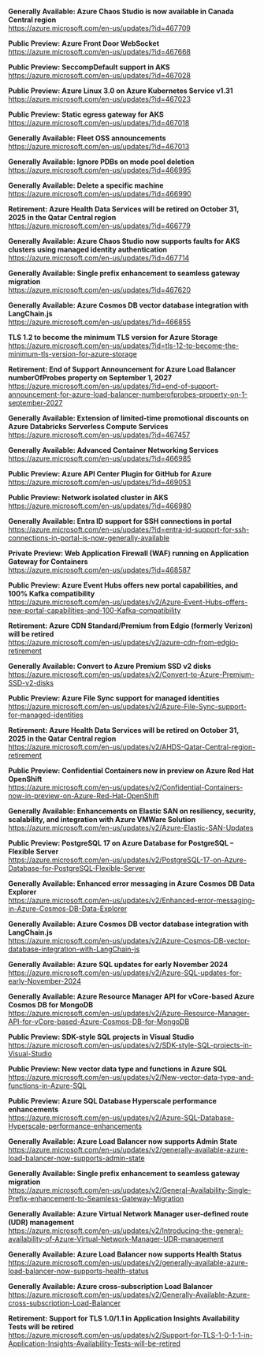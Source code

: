 **Generally Available: Azure Chaos Studio is now available in Canada Central region**  
https://azure.microsoft.com/en-us/updates/?id=467709

**Public Preview: Azure Front Door WebSocket**  
https://azure.microsoft.com/en-us/updates/?id=467668

**Public Preview: SeccompDefault support in AKS**  
https://azure.microsoft.com/en-us/updates/?id=467028

**Public Preview: Azure Linux 3.0 on Azure Kubernetes Service v1.31**  
https://azure.microsoft.com/en-us/updates/?id=467023

**Public Preview: Static egress gateway for AKS**  
https://azure.microsoft.com/en-us/updates/?id=467018

**Generally Available: Fleet OSS announcements**  
https://azure.microsoft.com/en-us/updates/?id=467013

**Generally Available: Ignore PDBs on mode pool deletion**  
https://azure.microsoft.com/en-us/updates/?id=466995

**Generally Available: Delete a specific machine**  
https://azure.microsoft.com/en-us/updates/?id=466990

**Retirement: Azure Health Data Services will be retired on October 31, 2025 in the Qatar Central region**  
https://azure.microsoft.com/en-us/updates/?id=466779

**Generally Available: Azure Chaos Studio now supports faults for AKS clusters using managed identity authentication**  
https://azure.microsoft.com/en-us/updates/?id=467714

**Generally Available: Single prefix enhancement to seamless gateway migration**  
https://azure.microsoft.com/en-us/updates/?id=467620

**Generally Available: Azure Cosmos DB vector database integration with LangChain.js**  
https://azure.microsoft.com/en-us/updates/?id=466855

**TLS 1.2 to become the minimum TLS version for Azure Storage**  
https://azure.microsoft.com/en-us/updates/?id=tls-12-to-become-the-minimum-tls-version-for-azure-storage

**Retirement: End of Support Announcement for Azure Load Balancer numberOfProbes property on September 1, 2027**  
https://azure.microsoft.com/en-us/updates/?id=end-of-support-announcement-for-azure-load-balancer-numberofprobes-property-on-1-september-2027

**Generally Available: Extension of limited-time promotional discounts on Azure Databricks Serverless Compute Services**  
https://azure.microsoft.com/en-us/updates/?id=467457

**Generally Available: Advanced Container Networking Services**  
https://azure.microsoft.com/en-us/updates/?id=466985

**Public Preview: Azure API Center Plugin for GitHub for Azure**  
https://azure.microsoft.com/en-us/updates/?id=469053

**Public Preview: Network isolated cluster in AKS**  
https://azure.microsoft.com/en-us/updates/?id=466980

**Generally Available: Entra ID support for SSH connections in portal**  
https://azure.microsoft.com/en-us/updates/?id=entra-id-support-for-ssh-connections-in-portal-is-now-generally-available

**Private Preview: Web Application Firewall (WAF) running on Application Gateway for Containers**  
https://azure.microsoft.com/en-us/updates/?id=468587

**Public Preview:  Azure Event Hubs offers new portal capabilities, and 100% Kafka compatibility**  
https://azure.microsoft.com/en-us/updates/v2/Azure-Event-Hubs-offers-new-portal-capabilities-and-100-Kafka-compatibility

**Retirement: Azure CDN Standard/Premium from Edgio (formerly Verizon) will be retired**  
https://azure.microsoft.com/en-us/updates/v2/azure-cdn-from-edgio-retirement

**Generally Available: Convert to Azure Premium SSD v2 disks**  
https://azure.microsoft.com/en-us/updates/v2/Convert-to-Azure-Premium-SSD-v2-disks

**Public Preview: Azure File Sync support for managed identities**  
https://azure.microsoft.com/en-us/updates/v2/Azure-File-Sync-support-for-managed-identities

**Retirement: Azure Health Data Services will be retired on October 31, 2025 in the Qatar Central region**  
https://azure.microsoft.com/en-us/updates/v2/AHDS-Qatar-Central-region-retirement

**Public Preview: Confidential Containers now in preview on Azure Red Hat OpenShift**  
https://azure.microsoft.com/en-us/updates/v2/Confidential-Containers-now-in-preview-on-Azure-Red-Hat-OpenShift

**Generally Available: Enhancements on Elastic SAN on resiliency, security, scalability, and integration with Azure VMWare Solution**  
https://azure.microsoft.com/en-us/updates/v2/Azure-Elastic-SAN-Updates

**Public Preview: PostgreSQL 17 on Azure Database for PostgreSQL – Flexible Server**  
https://azure.microsoft.com/en-us/updates/v2/PostgreSQL-17-on-Azure-Database-for-PostgreSQL-Flexible-Server

**Generally Available: Enhanced error messaging in Azure Cosmos DB Data Explorer**  
https://azure.microsoft.com/en-us/updates/v2/Enhanced-error-messaging-in-Azure-Cosmos-DB-Data-Explorer

**Generally Available: Azure Cosmos DB vector database integration with LangChain.js**  
https://azure.microsoft.com/en-us/updates/v2/Azure-Cosmos-DB-vector-database-integration-with-LangChain-js

**Generally Available: Azure SQL updates for early November 2024**  
https://azure.microsoft.com/en-us/updates/v2/Azure-SQL-updates-for-early-November-2024

**Generally Available: Azure Resource Manager API for vCore-based Azure Cosmos DB for MongoDB**  
https://azure.microsoft.com/en-us/updates/v2/Azure-Resource-Manager-API-for-vCore-based-Azure-Cosmos-DB-for-MongoDB

**Public Preview: SDK-style SQL projects in Visual Studio**  
https://azure.microsoft.com/en-us/updates/v2/SDK-style-SQL-projects-in-Visual-Studio

**Public Preview: New vector data type and functions in Azure SQL**  
https://azure.microsoft.com/en-us/updates/v2/New-vector-data-type-and-functions-in-Azure-SQL

**Public Preview: Azure SQL Database Hyperscale performance enhancements**  
https://azure.microsoft.com/en-us/updates/v2/Azure-SQL-Database-Hyperscale-performance-enhancements

**Generally Available: Azure Load Balancer now supports Admin State**  
https://azure.microsoft.com/en-us/updates/v2/generally-available-azure-load-balancer-now-supports-admin-state

**Generally Available: Single prefix enhancement to seamless gateway migration**  
https://azure.microsoft.com/en-us/updates/v2/General-Availability-Single-Prefix-enhancement-to-Seamless-Gateway-Migration

**Generally Available: Azure Virtual Network Manager user-defined route (UDR) management**  
https://azure.microsoft.com/en-us/updates/v2/Introducing-the-general-availability-of-Azure-Virtual-Network-Manager-UDR-management

**Generally Available: Azure Load Balancer now supports Health Status**  
https://azure.microsoft.com/en-us/updates/v2/generally-available-azure-load-balancer-now-supports-health-status

**Generally Available: Azure cross-subscription Load Balancer**  
https://azure.microsoft.com/en-us/updates/v2/Generally-Available-Azure-cross-subscription-Load-Balancer

**Retirement: Support for TLS 1.0/1.1 in Application Insights Availability Tests will be retired**  
https://azure.microsoft.com/en-us/updates/v2/Support-for-TLS-1-0-1-1-in-Application-Insights-Availability-Tests-will-be-retired